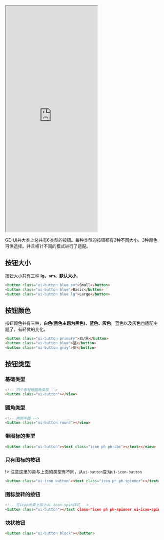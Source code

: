 <div class="simulator">
    <iframe src="https://h5.geui.xyz/#/pages/basic/button" height="740px"></iframe>
</div>

GE-UI共大类上总共有6类型的按钮。每种类型的按钮都有3种不同大小、3种颜色可供选择。并且相针不同的模式进行了适配。

## 按钮大小
按钮大小共有三种 **lg、sm、默认大小**。

```html
<button class="ui-button blue sm">Small</button>
<button class="ui-button blue">Basic</button>
<button class="ui-button blue lg">Large</button>
```

## 按钮颜色
按钮颜色共有三种，**白色(黑色主题为黑色)、蓝色、灰色**，蓝色以及灰色也适配主题了，有轻微的变化。

```html
<button class="ui-button primary">白/黑</button>
<button class="ui-button blue">蓝</button>
<button class="ui-button gray">灰</button>
```

## 按钮类型

### 基础类型

```html
<!-- 四个角轻微圆角类型 -->
<button class="ui-button"></view>
```

### 圆角类型

```html
<!-- 两侧半圆 -->
<button class="ui-button round"></view>
```

### 带图标的类型

```html
<button class="ui-button"><text class="icon ph ph-abc"></text></view>
```

### 只有图标的按钮

!> 注意这里的类与上面的类型有不同，从`ui-button`变为`ui-icon-button`

```html
<button class="ui-icon-button"><text class="icon ph ph-spinner"></text></button>
```

### 图标旋转的按钮

```html
<!-- 在icon元素上加上ui-icon-spin样式 -->
<button class="ui-button"></text class="icon ph ph-spinner ui-icon-spin"></text></button>
```

### 块状按钮
```html
<button class="ui-button block"></button>
```